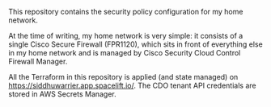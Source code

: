 This repository contains the security policy configuration for my home network.

At the time of writing, my home network is very simple: it consists of a single Cisco Secure Firewall (FPR1120), which sits in front of everything else in my home network and is managed by Cisco Security Cloud Control Firewall Manager.

All the Terraform in this repository is applied (and state managed) on https://siddhuwarrier.app.spacelift.io/. The CDO tenant API credentials are stored in AWS Secrets Manager.
